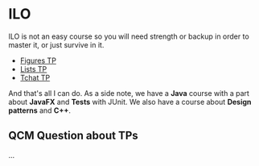 # ILO

ILO is not an easy course so you will need strength
or backup in order to master it, or just survive in it.

* [Figures TP](figures/index.md)
* [Lists TP](lists/index.md)
* [Tchat TP](tchat/index.md)

And that's all I can do. As a side note, we have a **Java** course
with a part about **JavaFX** and **Tests** with JUnit.
We also have a course about **Design patterns** and **C++**.

## QCM Question about TPs

...
